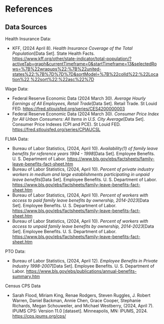 # References
## Data Sources
Health Insurance Data:
* KFF, (2024 April 8). _Health Insurance Coverage of the Total Population_[Data Set]. State Health Facts. https://www.kff.org/other/state-indicator/total-population/?activeTab=graph&currentTimeframe=0&startTimeframe=13&selectedRows=%7B%22wrapups%22:%7B%22united-states%22:%7B%7D%7D%7D&sortModel=%7B%22colId%22:%22Location%22,%22sort%22:%22asc%22%7D

Wage Data: 
* Federal Reserve Economic Data (2024 March 30). _Average Hourly Earnings of All Employees, Retail Trade_[Data Set]. Retail Trade. St Louid FED. https://fred.stlouisfed.org/series/CES4200000003
* Federal Reserve Economic Data (2024 March 30). _Consumer Price Index for All Urban Consumers: All Items in U.S. City Average_[Data Set]. Consumer Price Indexes (CPI and PCE). St Louid FED. https://fred.stlouisfed.org/series/CPIAUCSL

FLMA Data: 
* Bureau of Labor Statistics, (2024, April 10). _Availability(1) of family leave benefits for reference years 1994 - 1998_[Data Set]. Employee Benefits. U. S. Department of Labor. https://www.bls.gov/ebs/factsheets/family-leave-benefits-fact-sheet.htm
* Bureau of Labor Statistics, (2024, April 10). _Percent of private industry workers in medium and large establishments participating in unpaid leave benefits_[Data Set]. Employee Benefits. U. S. Department of Labor. https://www.bls.gov/ebs/factsheets/family-leave-benefits-fact-sheet.htm
* Bureau of Labor Statistics, (2024, April 10). _Percent of workers with access to paid family leave benefits by ownership, 2014-2023_[Data Set]. Employee Benefits. U. S. Department of Labor. https://www.bls.gov/ebs/factsheets/family-leave-benefits-fact-sheet.htm
* Bureau of Labor Statistics, (2024, April 10). _Percent of workers with access to unpaid family leave benefits by ownership, 2014-2023_[Data Set]. Employee Benefits. U. S. Department of Labor. https://www.bls.gov/ebs/factsheets/family-leave-benefits-fact-sheet.htm
  
PTO Data: 
* Bureau of Labor Statistics, (2024, April 12). _Employee Benefits in Private Industry 1998-2007_[Data Set]. Employee Benefits. U. S. Department of Labor. https://www.bls.gov/ebs/publications/annual-benefits-summary.htm

Census CPS Data
* Sarah Flood, Miriam King, Renae Rodgers, Steven Ruggles, J. Robert Warren, Daniel Backman, Annie Chen, Grace Cooper, Stephanie Richards, Megan Schouweiler, and Michael Westberry, (2024, April 7). IPUMS CPS: Version 11.0 [dataset]. Minneapolis, MN: IPUMS, 2024. https://cps.ipums.org/cps/
